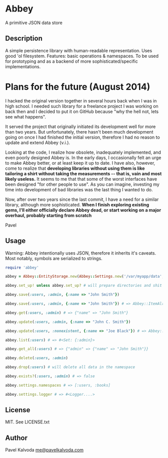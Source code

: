 # Abbey

A primitive JSON data store

## Description

A simple persistence library with human-readable representation. Uses good 'ol filesystem. Features: basic operations & namespaces. To be used for prototyping and as a backend of more sophisticated/specific implementations.

# Plans for the future (August 2014)

I hacked the original version together in several hours back when I was in high school. I needed such library for a freelance project I was working on back then and I decided to put it on GitHub because "why the hell not, lets see what happens".

It served the project that originally initiated its development well for more than two years. But unfortunately, there hasn't been much development going on once I had finished the initial version, therefore I had no reason to update and extend Abbey (v.i.).

Looking at the code, I realize how obsolete, inadequately implemented, and even poorly designed Abbey is. In the early days, I occasionally felt an urge to make Abbey better, or at least keep it up to date. I have also, however, come to realize that **developing libraries without using them is like tailoring a shirt without taking the measurements -- that is, vain and most likely useless.** It seems to me that that some of the worst interfaces have been designed "for other people to use". As you can imagine, investing my time into development of bad libraries was the last thing I wanted to do.

Now, after over two years since the last commit, I have a need for a similar library, although more sophisticated. **When I finish exploring existing gems, I'll either officially declare Abbey dead, or start working on a major overhaul, probably starting from scratch**

Pavel

## Usage

Warning: Abbey intentionally uses JSON, therefore it inherits it's caveats. Most notably, symbols are serialized to strings.

```ruby
require 'abbey'

abbey = Abbey::EntityStorage.new(Abbey::Settings.new('/var/myapp/data', [:users, :books]))

abbey.set_up! unless abbey.set_up? # will prepare directories and shit

abbey.save(:users, :admin, {:name => "John Smith"})

abbey.save(:users, :admin, {:name => "John Smith"}) # => Abbey::ItemAlreadyExistsError

abbey.get(:users, :admin) # => {"name" => "John Smith"}

abbey.update(:users, :admin, {:name => "John C. Smith"})

abbey.update(:users, :nonexistent, {:name => "Joe Black"}) # => Abbey::ItemNotFoundError

abbey.list(:users) # => #<Set: {:admin}>

abbey.get_all(:users) # => {"admin" => {"name" => "John Smith"}}

abbey.delete(:users, :admin)

abbey.drop(:users) # will delete all data in the namespace

abbey.exists?(:users, :admin) # => false

abbey.settings.namespaces # => [:users, :books]

abbey.settings.logger # => #<Logger....>
```

## License

MIT. See LICENSE.txt

## Author

Pavel Kalvoda <me@pavelkalvoda.com>
